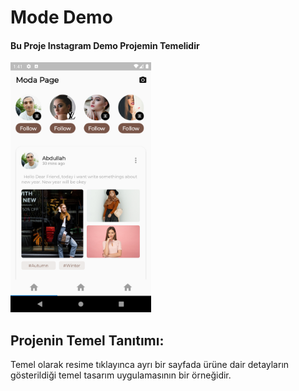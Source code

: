 # Mode Demo 
#### Bu Proje Instagram Demo Projemin Temelidir
<img src="assets/pictures/instaDemo.png"  height="400">

## Projenin Temel Tanıtımı:
Temel olarak resime tıklayınca ayrı bir sayfada ürüne dair detayların gösterildiği temel tasarım uygulamasının bir örneğidir. 
